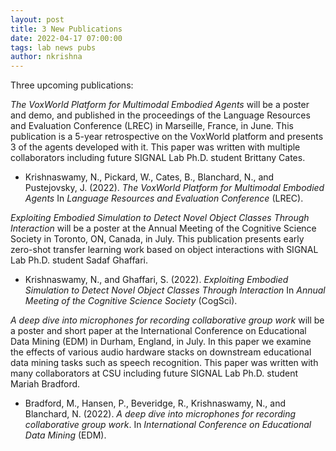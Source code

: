 ```yaml
---
layout: post
title: 3 New Publications
date: 2022-04-17 07:00:00
tags: lab news pubs
author: nkrishna
---
```


Three upcoming publications:

*The VoxWorld Platform for Multimodal Embodied Agents* will be a poster and demo, and published in the proceedings of the Language Resources and Evaluation Conference (LREC) in Marseille, France, in June.  This publication is a 5-year retrospective on the VoxWorld platform and presents 3 of the agents developed with it.  This paper was written with multiple collaborators including future SIGNAL Lab Ph.D. student Brittany Cates.

* Krishnaswamy, N., Pickard, W., Cates, B., Blanchard, N., and Pustejovsky, J. (2022). *The VoxWorld Platform for Multimodal Embodied Agents* In *Language Resources and Evaluation Conference* (LREC).

*Exploiting Embodied Simulation to Detect Novel Object Classes Through Interaction* will be a poster at the Annual Meeting of the Cognitive Science Society in Toronto, ON, Canada, in July.  This publication presents early zero-shot transfer learning work based on object interactions with SIGNAL Lab Ph.D. student Sadaf Ghaffari.

* Krishnaswamy, N., and Ghaffari, S. (2022). *Exploiting Embodied Simulation to Detect Novel Object Classes Through Interaction* In *Annual Meeting of the Cognitive Science Society* (CogSci).

*A deep dive into microphones for recording collaborative group work* will be a poster and short paper at the International Conference on Educational Data Mining (EDM) in Durham, England, in July.  In this paper we examine the effects of various audio hardware stacks on downstream educational data mining tasks such as speech recognition.  This paper was written with many collaborators at CSU including future SIGNAL Lab Ph.D. student Mariah Bradford.

* Bradford, M., Hansen, P., Beveridge, R., Krishnaswamy, N., and Blanchard, N. (2022). *A deep dive into microphones for recording collaborative group work*. In *International Conference on Educational Data Mining* (EDM).

